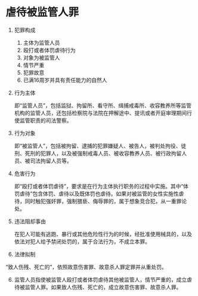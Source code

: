 # 虐待被监管人罪

1. 犯罪构成
    1. 主体为监管人员
    2. 殴打或者体罚虐待行为
    3. 对象为被监管人
    4. 情节严重
    5. 犯罪故意
    6. 已满16周岁并具有责任能力的自然人

1. 行为主体

    即“监管人员”，包括监狱、拘留所、看守所、缉捕戒毒所、收容教养所等监管机构的监管人员，还包括检察院与法院在押解途中、提讯或者开庭审理期间行使监管职责的司法警察。

2. 行为对象

    即“被监管人”，包括被拘留、逮捕的犯罪嫌疑人、被告人，被判处拘役、徒刑、死刑的犯罪人，以及被强制戒毒人员、被收容教养人员、被行政拘留人员、被司法拘留人员等。

3. 危害行为

    即“殴打或者体罚虐待”，要求是在行为主体执行职务的过程中实施。其中“体罚虐待”包含体罚、虐待以及既体罚也虐待。如果对被监管的女性实施性虐待，同时触犯强奸罪，强制猥亵、侮辱罪的，属于想象竞合犯，从一重罪论处。

4. 违法阻却事由
   
    在犯人可能有逃跑、暴行或其他危险性行为的时候，经批准使用械具的，以及依法对犯人给予禁闭处罚的，属于合法行为，不成立本罪。

5. 法律拟制

“致人伤残、死亡的”，依照故意伤害罪、故意杀人罪定罪并从重处罚。

6. 监管人员指使被监管人殴打或者体罚虐待其他被监管人，情节严重的，成立虐待被监管人罪。如果致人伤残、死亡的，成立故意伤害罪、故意杀人罪。
